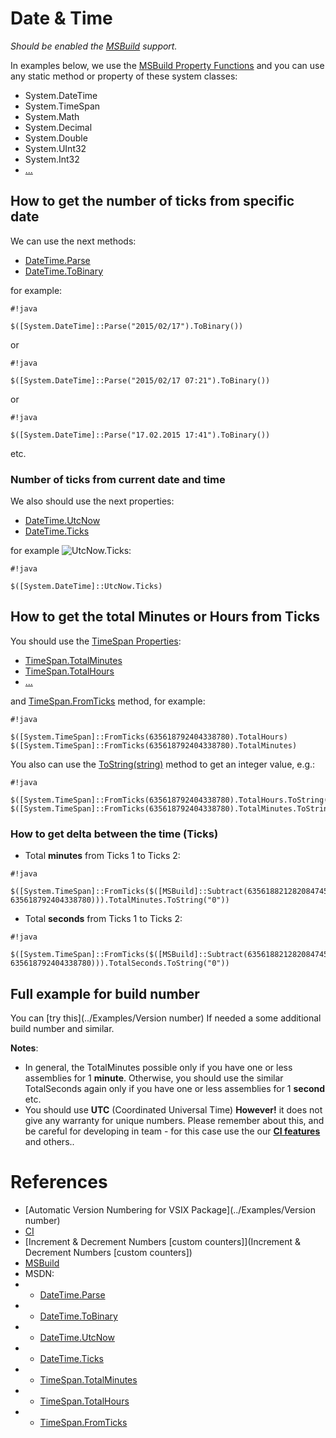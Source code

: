 # Date & Time

*Should be enabled the [MSBuild](../Scripts_&_Commands/MSBuild) support.*

In examples below, we use the [MSBuild Property Functions](https://msdn.microsoft.com/en-us/library/vstudio/dd633440%28v=vs.120%29.aspx#BKMK_PropertyFunctions) and you can use any static method or property of these system classes:

* System.DateTime
* System.TimeSpan
* System.Math
* System.Decimal
* System.Double
* System.UInt32
* System.Int32
* [...](https://msdn.microsoft.com/en-us/library/vstudio/dd633440%28v=vs.120%29.aspx#BKMK_Static)


## How to get the number of ticks from specific date

We can use the next methods:

* [DateTime.Parse](https://msdn.microsoft.com/en-us/library/system.datetime.parse.aspx)
* [DateTime.ToBinary](https://msdn.microsoft.com/en-us/library/system.datetime.tobinary%28v=vs.110%29.aspx)

for example:

```
#!java

$([System.DateTime]::Parse("2015/02/17").ToBinary())
```
or
```
#!java

$([System.DateTime]::Parse("2015/02/17 07:21").ToBinary())
```
or
```
#!java

$([System.DateTime]::Parse("17.02.2015 17:41").ToBinary())
```
etc.

### Number of ticks from current date and time

We also should use the next properties:

* [DateTime.UtcNow](https://msdn.microsoft.com/en-us/library/system.datetime.utcnow%28v=vs.100%29.aspx)
* [DateTime.Ticks](https://msdn.microsoft.com/en-us/library/system.datetime.ticks%28v=vs.100%29.aspx)

for example ![UtcNow.Ticks](https://bytebucket.org/3F/vssolutionbuildevent/wiki/Resources/examples/UtcNow-Ticks.gif):

```
#!java

$([System.DateTime]::UtcNow.Ticks)
```

## How to get the total Minutes or Hours from Ticks

You should use the [TimeSpan Properties](https://msdn.microsoft.com/en-us/library/System.TimeSpan_properties%28v=vs.100%29.aspx):

* [TimeSpan.TotalMinutes](https://msdn.microsoft.com/en-us/library/system.timespan.totalminutes%28v=vs.100%29.aspx)
* [TimeSpan.TotalHours](https://msdn.microsoft.com/en-us/library/system.timespan.totalhours%28v=vs.100%29.aspx)
* [...](https://msdn.microsoft.com/en-us/library/System.TimeSpan_properties%28v=vs.100%29.aspx)

and [TimeSpan.FromTicks](https://msdn.microsoft.com/en-us/library/system.timespan.fromticks%28v=vs.100%29.aspx) method, for example:

```
#!java

$([System.TimeSpan]::FromTicks(635618792404338780).TotalHours)
$([System.TimeSpan]::FromTicks(635618792404338780).TotalMinutes)
```
You also can use the [ToString(string)](https://msdn.microsoft.com/en-us/library/kfsatb94%28v=vs.110%29.aspx) method to get an integer value, e.g.:
```
#!java

$([System.TimeSpan]::FromTicks(635618792404338780).TotalHours.ToString("0"))
$([System.TimeSpan]::FromTicks(635618792404338780).TotalMinutes.ToString("0"))
```

### How to get delta between the time (Ticks)

* Total **minutes** from Ticks 1 to Ticks 2:
```
#!java

$([System.TimeSpan]::FromTicks($([MSBuild]::Subtract(635618821282084745, 635618792404338780))).TotalMinutes.ToString("0"))
```

* Total **seconds** from Ticks 1 to Ticks 2:
```
#!java

$([System.TimeSpan]::FromTicks($([MSBuild]::Subtract(635618821282084745, 635618792404338780))).TotalSeconds.ToString("0"))
```

## Full example for build number

You can [try this](../Examples/Version number) If needed a some additional build number and similar.

**Notes**: 

* In general, the TotalMinutes possible only if you have one or less assemblies for 1 **minute**. Otherwise, you should use the similar TotalSeconds again only if you have one or less assemblies for 1 **second** etc.
* You should use **UTC** (Coordinated Universal Time) **However!** it does not give any warranty for unique numbers. Please remember about this, and be careful for developing in team - for this case use the our **[CI features](../CI)** and others..

# References #

* [Automatic Version Numbering for VSIX Package](../Examples/Version number)
* [CI](../CI)
* [Increment & Decrement Numbers [custom counters]](Increment & Decrement Numbers [custom counters])
* [MSBuild](../Scripts_&_Commands/MSBuild)
* MSDN:
* * [DateTime.Parse](https://msdn.microsoft.com/en-us/library/system.datetime.parse.aspx)
* * [DateTime.ToBinary](https://msdn.microsoft.com/en-us/library/system.datetime.tobinary%28v=vs.110%29.aspx)
* * [DateTime.UtcNow](https://msdn.microsoft.com/en-us/library/system.datetime.utcnow%28v=vs.100%29.aspx)
* * [DateTime.Ticks](https://msdn.microsoft.com/en-us/library/system.datetime.ticks%28v=vs.100%29.aspx)
* * [TimeSpan.TotalMinutes](https://msdn.microsoft.com/en-us/library/system.timespan.totalminutes%28v=vs.100%29.aspx)
* * [TimeSpan.TotalHours](https://msdn.microsoft.com/en-us/library/system.timespan.totalhours%28v=vs.100%29.aspx)
* * [TimeSpan.FromTicks](https://msdn.microsoft.com/en-us/library/system.timespan.fromticks%28v=vs.100%29.aspx)
